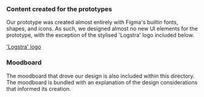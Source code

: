 ### Content created for the prototypes 

Our prototype was created almost entirely with Figma's builtin fonts, shapes, and icons. As such, we designed almost no new UI elements for the prototype, with the exception of the stylised 'Logstra' logo included below.

['Logstra' logo](/logo.png)

### Moodboard

The moodboard that drove our design is also included within this directory. The moodboard is bundled with an explanation of the design considerations that informed its creation.

